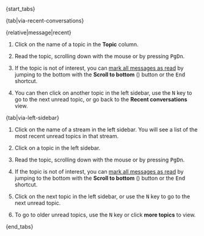 {start_tabs}

{tab|via-recent-conversations}

{relative|message|recent}

1. Click on the name of a topic in the **Topic** column.

1. Read the topic, scrolling down with the mouse or by pressing
   <kbd>PgDn</kbd>.

1. If the topic is not of interest, you can
   [mark all messages as read](/help/marking-messages-as-read) by
   jumping to the bottom with the **Scroll to bottom**
   (<i class="fa fa-chevron-down"></i>) button or the <kbd>End</kbd> shortcut.

1. You can then click on another topic in the left sidebar, use the
   <kbd>N</kbd> key to go to the next unread topic, or go back to the
   **Recent conversations** view.

{tab|via-left-sidebar}

1. Click on the name of a stream in the left sidebar. You will see a
   list of the most recent unread topics in that stream.

1. Click on a topic in the left sidebar.

1. Read the topic, scrolling down with the mouse or by pressing
   <kbd>PgDn</kbd>.

1. If the topic is not of interest, you can
   [mark all messages as read](/help/marking-messages-as-read) by
   jumping to the bottom with the **Scroll to bottom**
   (<i class="fa fa-chevron-down"></i>) button or the <kbd>End</kbd> shortcut.

1. Click on the next topic in the left sidebar, or use the <kbd>N</kbd>
   key to go to the next unread topic.

1. To go to older unread topics, use the <kbd>N</kbd> key or click
   **more topics** to view.

{end_tabs}
